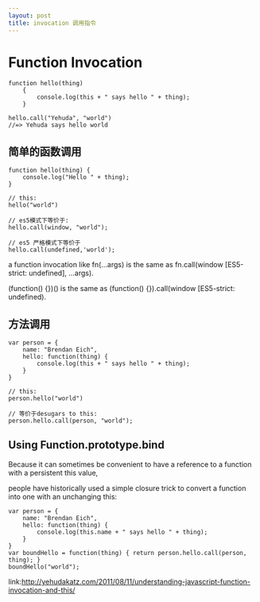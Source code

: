 ```yaml
---
layout: post
title: invocation 调用指令
---
```


<h1>Function Invocation</h1>

    function hello(thing) 
        { 
            console.log(this + " says hello " + thing);
        }
    
    hello.call("Yehuda", "world") 
    //=> Yehuda says hello world  


<h2>简单的函数调用</h2>

    function hello(thing) {  
        console.log("Hello " + thing);
    }

    // this:
    hello("world")

    // es5模式下等价于:
    hello.call(window, "world");  

    // es5 严格模式下等价于
    hello.call(undefined,'world');


a function invocation like fn(...args) is the same as fn.call(window [ES5-strict: undefined], ...args).

(function() {})() is the same as (function() {}).call(window [ES5-strict: undefined).


<h2>方法调用</h2>

    var person = {  
        name: "Brendan Eich",
        hello: function(thing) {
            console.log(this + " says hello " + thing);
        }
    }

    // this:
    person.hello("world")

    // 等价于desugars to this:
    person.hello.call(person, "world");  
    
<h2>Using Function.prototype.bind</h2>

Because it can sometimes be convenient to have a reference to a function with a persistent this value, 

people have historically used a simple closure trick to convert a function into one with an unchanging this:

    var person = {  
        name: "Brendan Eich",
        hello: function(thing) {
            console.log(this.name + " says hello " + thing);
        }
    }
    var boundHello = function(thing) { return person.hello.call(person, thing); }
    boundHello("world");  

link:http://yehudakatz.com/2011/08/11/understanding-javascript-function-invocation-and-this/
